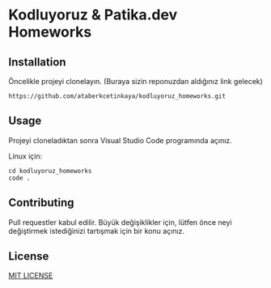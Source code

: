 # Kodluyoruz & Patika.dev Homeworks


## Installation
Öncelikle projeyi clonelayın. (Buraya sizin reponuzdan aldığınız link gelecek)

```
https://github.com/ataberkcetinkaya/kodluyoruz_homeworks.git
```

## Usage
Projeyi cloneladıktan sonra Visual Studio Code programında açınız.

Linux için:

```
cd kodluyoruz_homeworks
code .
```

## Contributing
Pull requestler kabul edilir. Büyük değişiklikler için, lütfen önce neyi değiştirmek istediğinizi tartışmak için bir konu açınız.

## License

[MIT LICENSE](https://choosealicense.com/licenses/mit/)
